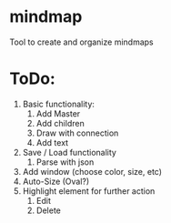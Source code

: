 # mindmap
Tool to create and organize mindmaps

# ToDo:
1. Basic functionality:
   1. Add Master
   2. Add children
   3. Draw with connection
   4. Add text
2. Save / Load functionality
   1. Parse with json
3. Add window (choose color, size, etc)
4. Auto-Size (Oval?)
5. Highlight element for further action
   1. Edit
   2. Delete